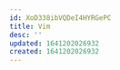 ```yaml
---
id: XoD338ibVQDeI4HYRGePC
title: Vim
desc: ''
updated: 1641202026932
created: 1641202026932
---
```



